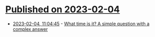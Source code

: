 # [Published on 2023-02-04](index.md)

* [2023-02-04, 11:04:45](https://news.ycombinator.com/item?id=34653522) - [What time is it? A simple question with a complex answer](https://andrea.corbellini.name/2023/01/23/what-time-is-it/)
